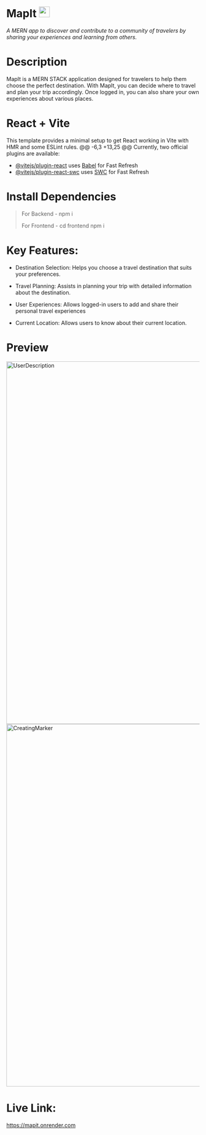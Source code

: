 # MapIt <img width='28' src='https://github.com/user-attachments/assets/5512f161-22a1-4aad-a3cc-3ab255f97b0b' alt='mapLogo' > 
_A MERN app to discover and contribute to a community of travelers by sharing your experiences and learning from others._

# Description

MapIt is a MERN STACK application designed for travelers to help them choose the perfect destination. With MapIt, you can decide where to travel and plan your trip accordingly. Once logged in, you can also share your own experiences about various places.

# React + Vite

This template provides a minimal setup to get React working in Vite with HMR and some ESLint rules.
@@ -6,3 +13,25 @@ Currently, two official plugins are available:

- [@vitejs/plugin-react](https://github.com/vitejs/vite-plugin-react/blob/main/packages/plugin-react/README.md) uses [Babel](https://babeljs.io/) for Fast Refresh
- [@vitejs/plugin-react-swc](https://github.com/vitejs/vite-plugin-react-swc) uses [SWC](https://swc.rs/) for Fast Refresh

# Install Dependencies

> For Backend -  npm i
> 
> For Frontend - cd frontend  npm i
# Key Features:

- Destination Selection: Helps you choose a travel destination that suits your preferences.

- Travel Planning: Assists in planning your trip with detailed information about the destination.

- User Experiences: Allows logged-in users to add and share their personal travel experiences

- Current Location: Allows users to know about their current location.

# Preview
<img width="944" alt="UserDescription" src="https://github.com/user-attachments/assets/b64fd443-ebdb-4ea7-9a3c-49d266d8df39">
<img width="944" alt="CreatingMarker" src="https://github.com/user-attachments/assets/1b6f99c3-04d8-4c3a-b0ed-5182edb5864b">

# Live Link:

https://mapit.onrender.com

